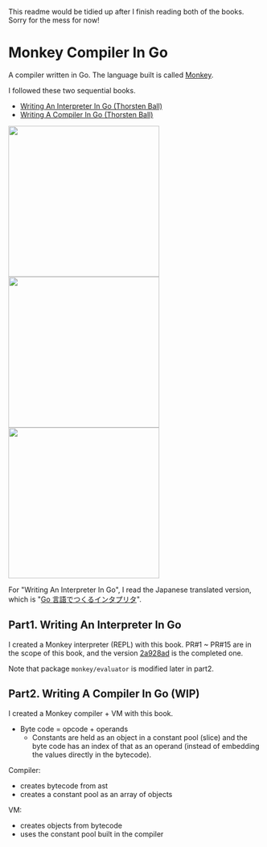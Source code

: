 This readme would be tidied up after I finish reading both of the books. Sorry for the mess for now!

# Monkey Compiler In Go

A compiler written in Go. The language built is called [Monkey](https://monkeylang.org/).

I followed these two sequential books.

- [Writing An Interpreter In Go (Thorsten Ball)](https://interpreterbook.com/)
- [Writing A Compiler In Go (Thorsten Ball)](https://compilerbook.com/)

<img src="https://user-images.githubusercontent.com/44487754/138540965-52b709f7-d4d1-4c96-81f0-ad3de144d041.png" height="300"><img src="https://user-images.githubusercontent.com/44487754/138540951-41167952-9f0d-49ff-8889-57daa7fba2d6.png" height="300"><img src="https://user-images.githubusercontent.com/44487754/138540981-d84fe021-86fd-41d3-8587-7070b101d769.png" height="300">

For "Writing An Interpreter In Go", I read the Japanese translated version, which is "[Go 言語でつくるインタプリタ](https://www.oreilly.co.jp/books/9784873118222/)".

## Part1. Writing An Interpreter In Go

I created a Monkey interpreter (REPL) with this book.
PR#1 ~ PR#15 are in the scope of this book, and the version [2a928ad](https://github.com/kudojp/MonkeyInterpreter-Golang2021/commit/2a928adc2255b07605bea252dfc929a79115f171) is the completed one.

Note that package `monkey/evaluator` is modified later in part2.

## Part2. Writing A Compiler In Go (WIP)

I created a Monkey compiler + VM with this book.

- Byte code = opcode + operands
  - Constants are held as an object in a constant pool (slice) and the byte code has an index of that as an operand (instead of embedding the values directly in the bytecode).

Compiler:

- creates bytecode from ast
- creates a constant pool as an array of objects

VM:

- creates objects from bytecode
- uses the constant pool built in the compiler
